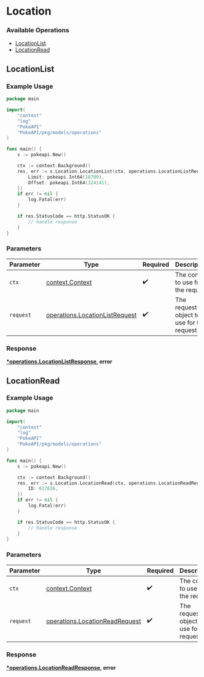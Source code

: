 # Location

### Available Operations

* [LocationList](#locationlist)
* [LocationRead](#locationread)

## LocationList

### Example Usage

```go
package main

import(
	"context"
	"log"
	"PokeAPI"
	"PokeAPI/pkg/models/operations"
)

func main() {
    s := pokeapi.New()

    ctx := context.Background()
    res, err := s.Location.LocationList(ctx, operations.LocationListRequest{
        Limit: pokeapi.Int64(18789),
        Offset: pokeapi.Int64(324141),
    })
    if err != nil {
        log.Fatal(err)
    }

    if res.StatusCode == http.StatusOK {
        // handle response
    }
}
```

### Parameters

| Parameter                                                                        | Type                                                                             | Required                                                                         | Description                                                                      |
| -------------------------------------------------------------------------------- | -------------------------------------------------------------------------------- | -------------------------------------------------------------------------------- | -------------------------------------------------------------------------------- |
| `ctx`                                                                            | [context.Context](https://pkg.go.dev/context#Context)                            | :heavy_check_mark:                                                               | The context to use for the request.                                              |
| `request`                                                                        | [operations.LocationListRequest](../../models/operations/locationlistrequest.md) | :heavy_check_mark:                                                               | The request object to use for the request.                                       |


### Response

**[*operations.LocationListResponse](../../models/operations/locationlistresponse.md), error**


## LocationRead

### Example Usage

```go
package main

import(
	"context"
	"log"
	"PokeAPI"
	"PokeAPI/pkg/models/operations"
)

func main() {
    s := pokeapi.New()

    ctx := context.Background()
    res, err := s.Location.LocationRead(ctx, operations.LocationReadRequest{
        ID: 617636,
    })
    if err != nil {
        log.Fatal(err)
    }

    if res.StatusCode == http.StatusOK {
        // handle response
    }
}
```

### Parameters

| Parameter                                                                        | Type                                                                             | Required                                                                         | Description                                                                      |
| -------------------------------------------------------------------------------- | -------------------------------------------------------------------------------- | -------------------------------------------------------------------------------- | -------------------------------------------------------------------------------- |
| `ctx`                                                                            | [context.Context](https://pkg.go.dev/context#Context)                            | :heavy_check_mark:                                                               | The context to use for the request.                                              |
| `request`                                                                        | [operations.LocationReadRequest](../../models/operations/locationreadrequest.md) | :heavy_check_mark:                                                               | The request object to use for the request.                                       |


### Response

**[*operations.LocationReadResponse](../../models/operations/locationreadresponse.md), error**

